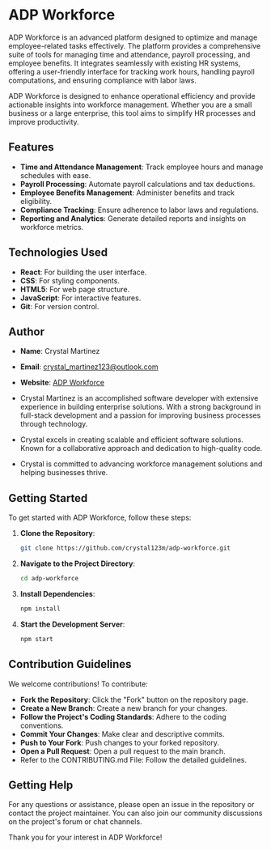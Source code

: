 # ADP Workforce

ADP Workforce is an advanced platform designed to optimize and manage employee-related tasks effectively. The platform provides a comprehensive suite of tools for managing time and attendance, payroll processing, and employee benefits. It integrates seamlessly with existing HR systems, offering a user-friendly interface for tracking work hours, handling payroll computations, and ensuring compliance with labor laws. 

ADP Workforce is designed to enhance operational efficiency and provide actionable insights into workforce management. Whether you are a small business or a large enterprise, this tool aims to simplify HR processes and improve productivity.

## Features
- **Time and Attendance Management**: Track employee hours and manage schedules with ease.
- **Payroll Processing**: Automate payroll calculations and tax deductions.
- **Employee Benefits Management**: Administer benefits and track eligibility.
- **Compliance Tracking**: Ensure adherence to labor laws and regulations.
- **Reporting and Analytics**: Generate detailed reports and insights on workforce metrics.

## Technologies Used
- **React**: For building the user interface.
- **CSS**: For styling components.
- **HTML5**: For web page structure.
- **JavaScript**: For interactive features.
- **Git**: For version control.

## Author
- **Name**: Crystal Martinez  
- **Email**: crystal_martinez123@outlook.com
- **Website**: [ADP Workforce](https://www.iadpworkforcenow.com)

- Crystal Martinez is an accomplished software developer with extensive experience in building enterprise solutions. With a strong background in full-stack development and a passion for improving business processes through technology.
- Crystal excels in creating scalable and efficient software solutions. Known for a collaborative approach and dedication to high-quality code.
- Crystal is committed to advancing workforce management solutions and helping businesses thrive.

## Getting Started

To get started with ADP Workforce, follow these steps:

1. **Clone the Repository**:
   ```bash
   git clone https://github.com/crystal123m/adp-workforce.git
2. **Navigate to the Project Directory**:
   ```bash
   cd adp-workforce
3. **Install Dependencies**:
   ```bash
   npm install
4. **Start the Development Server**:
   ```bash
   npm start
## Contribution Guidelines
We welcome contributions! To contribute:

- **Fork the Repository**: Click the "Fork" button on the repository page.
- **Create a New Branch**: Create a new branch for your changes.
- **Follow the Project's Coding Standards**: Adhere to the coding conventions.
- **Commit Your Changes**: Make clear and descriptive commits.
- **Push to Your Fork**: Push changes to your forked repository.
- **Open a Pull Request**: Open a pull request to the main branch.
- Refer to the CONTRIBUTING.md File: Follow the detailed guidelines.

## Getting Help
For any questions or assistance, please open an issue in the repository or contact the project maintainer. You can also join our community discussions on the project's forum or chat channels.

Thank you for your interest in ADP Workforce!


